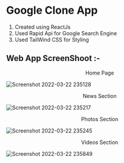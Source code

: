 <h1>Google Clone App</h1>

1. Created using ReactJs
2. Used Rapid Api for Google Search Engine 
3. Used TailWind CSS for Styling

<h2>Web App ScreenShoot :-</h2>
<p align="center"> Home Page </p>  
                                                                                                              
![Screenshot 2022-03-22 235128](https://user-images.githubusercontent.com/88818731/159551054-10133a24-45b0-4b95-b0d7-100a5f8a7d26.png)
                    
<p align="center">  News Section </p> 

                                       
                                       
![Screenshot 2022-03-22 235217](https://user-images.githubusercontent.com/88818731/159551348-fb2850b6-fa38-44e8-ad9f-0a1e5bf1ddd6.png)


<p align="center">  Photos Section </p>
                                        
![Screenshot 2022-03-22 235245](https://user-images.githubusercontent.com/88818731/159551457-10e3cbd7-0141-4d41-8850-fc81dceb4fbd.png)

 <p align="center">  Videos Section </p>                                       

![Screenshot 2022-03-22 235849](https://user-images.githubusercontent.com/88818731/159551586-10a41618-952f-4d59-a0a0-854138f6662c.png)
